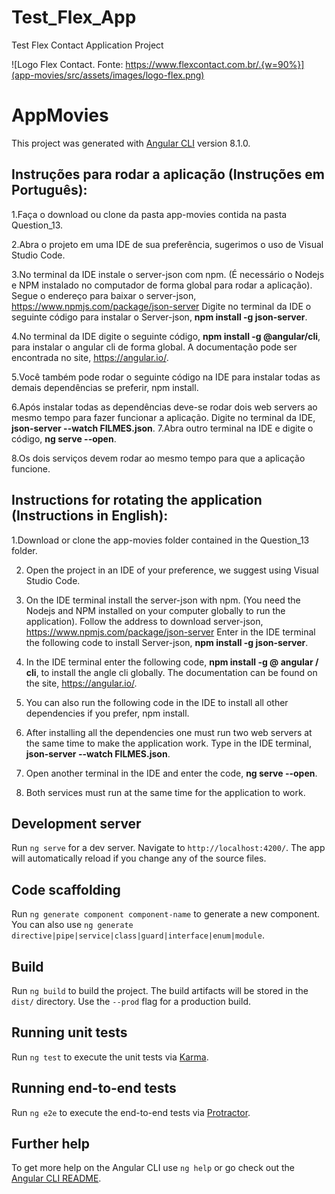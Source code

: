 # Test_Flex_App
Test Flex Contact Application Project

![Logo Flex Contact. Fonte: https://www.flexcontact.com.br/.{w=90%}](app-movies/src/assets/images/logo-flex.png)

# AppMovies

This project was generated with [Angular CLI](https://github.com/angular/angular-cli) version 8.1.0.

## Instruções para rodar a aplicação (Instruções em Português):

1.Faça o download ou clone da pasta app-movies contida na pasta Question_13.

2.Abra o projeto em uma IDE de sua preferência, sugerimos o uso de Visual Studio Code.

3.No terminal da IDE instale o server-json com npm. (É necessário o Nodejs e NPM instalado no computador de forma global para rodar a aplicação). Segue o endereço para baixar o server-json, https://www.npmjs.com/package/json-server
Digite no terminal da IDE o seguinte código para instalar o Server-json, **npm install -g json-server**.

4.No terminal da IDE digite o seguinte código, **npm install -g @angular/cli**, para instalar o angular cli de forma global.
A documentação pode ser encontrada no site, https://angular.io/.

5.Você também pode rodar o seguinte código na IDE para instalar todas as demais dependências se preferir, 
npm install.

6.Após instalar todas as dependências deve-se rodar dois web servers ao mesmo tempo para fazer funcionar a aplicação. Digite no terminal da IDE, **json-server --watch FILMES.json**.
7.Abra outro terminal na IDE e digite o código, **ng serve --open**.

8.Os dois serviços devem rodar ao mesmo tempo para que a aplicação funcione.

## Instructions for rotating the application (Instructions in English):

1.Download or clone the app-movies folder contained in the Question_13 folder.

2. Open the project in an IDE of your preference, we suggest using Visual Studio Code.

3. On the IDE terminal install the server-json with npm. (You need the Nodejs and NPM installed on your computer globally to run the application). Follow the address to download server-json, https://www.npmjs.com/package/json-server
Enter in the IDE terminal the following code to install Server-json, **npm install -g json-server**.

4. In the IDE terminal enter the following code, **npm install -g @ angular / cli**, to install the angle cli globally.
The documentation can be found on the site, https://angular.io/.

5. You can also run the following code in the IDE to install all other dependencies if you prefer,
npm install.

6. After installing all the dependencies one must run two web servers at the same time to make the application work. Type in the IDE terminal, **json-server --watch FILMES.json**.
7. Open another terminal in the IDE and enter the code, **ng serve --open**.

8. Both services must run at the same time for the application to work.

## Development server

Run `ng serve` for a dev server. Navigate to `http://localhost:4200/`. The app will automatically reload if you change any of the source files.

## Code scaffolding

Run `ng generate component component-name` to generate a new component. You can also use `ng generate directive|pipe|service|class|guard|interface|enum|module`.

## Build

Run `ng build` to build the project. The build artifacts will be stored in the `dist/` directory. Use the `--prod` flag for a production build.

## Running unit tests

Run `ng test` to execute the unit tests via [Karma](https://karma-runner.github.io).

## Running end-to-end tests

Run `ng e2e` to execute the end-to-end tests via [Protractor](http://www.protractortest.org/).

## Further help

To get more help on the Angular CLI use `ng help` or go check out the [Angular CLI README](https://github.com/angular/angular-cli/blob/master/README.md).

